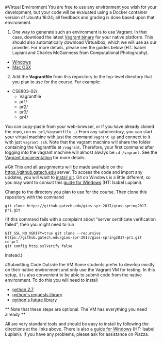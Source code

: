 #Virtual Environment
You are free to use any environment you wish for your development, but your code will be evaluated using a Docker container version of Ubuntu 16.04; all feedback and grading is done based upon that environment.

1. One way to generate such an environment is to use Vagrant.  In that case, download the latest [Vagrant binary](https://www.vagrantup.com/downloads.html) for your native platform.  This should also automatically download Virtualbox, which we will use as our provider.  For more details, please see the guides below (HT: Isabel Lupiani and Charles McGuinness from Computational Photography).

* [Windows](https://docs.google.com/document/d/1FxuHsekpU5ng1ZxULZjpHg6u145fz8cie6kgH86y2uI/edit?usp=sharing)
* [Mac OSX](https://docs.google.com/document/d/13IZnOzZtC5ZVmSy162fkpb44M3xsbhlIzjTAbfqDjjo/edit)

2. Add the **Vagrantfile** from this repository to the top-level directory that you plan to use for the course.  For example:

* CS8803-02/
	* Vagrantfile
	* pr1/
	* pr2/
	* pr3/
	* pr4/

You can copy-paste from your web-browser, or if you have already cloned the repo, run `mv pr1/Vagrantfile ./` From any subdirectory, you can start your virtual machine with just the command `vagrant up` and connect to it with just `vagrant ssh`.  Note that the vagrant machine will share the folder containing the Vagrantfile at `/vagrant`. Therefore, your first command after logging into the vagrant machine will almost always be `cd /vagrant`.  See the [Vagrant documentation](https://www.vagrantup.com/docs/getting-started/) for more details.

#Git
This and all assignments will be made available on the https://github.gatech.edu server.  To access the code and import any updates, you will want to [install git](https://git-scm.com/book/en/v2/Getting-Started-Installing-Git).  Git on Windows is a little different, so you may want to consult this [guide for Windows](https://docs.google.com/document/d/1_geDGrI0JlHHtnJY0P5pe6yU3E19NLEejdAOyDloqdQ/edit?usp=sharing) (HT: Isabel Lupiani).

Change to the directory you plan to use for the course.  Then clone this repository with the command
```
git clone https://github.gatech.edu/gios-spr-2017/gios-spring2017-pr1.git
```

(If this command fails with a complaint about "server certificate verification failed", then you might need to run 

```
GIT_SSL_NO_VERIFY=true git clone --recursive https://github.gatech.edu/gios-spr-2017/gios-spring2017-pr1.git
cd pr1
git config http.sslVerify false
```

instead.)

#Submitting Code Outside the VM
Some students prefer to develop mostly on their native environment and only use the Vagrant VM for testing.  In this setup, it is also convenient to be able to submit code from the native environment.  To do this you will need to install

* [python 2.7](https://www.python.org/downloads/)
* [python's requests library](http://docs.python-requests.org/en/master/user/install/)
* [python's future library](http://python-future.org/quickstart.html)

** Note that these steps are optional.  The VM has everything you need already **

All are very standard tools and should be easy to install by following the directions at the links above.  There is also a [guide for Windows](https://docs.google.com/document/d/1nvHUqwo2wXR6CAJYzDkVxwWxdvT8I2fodBZrn88d6E0/edit#) (HT: Isabel Lupiani).  If you have any problems, please ask for assistance on Piazza.

